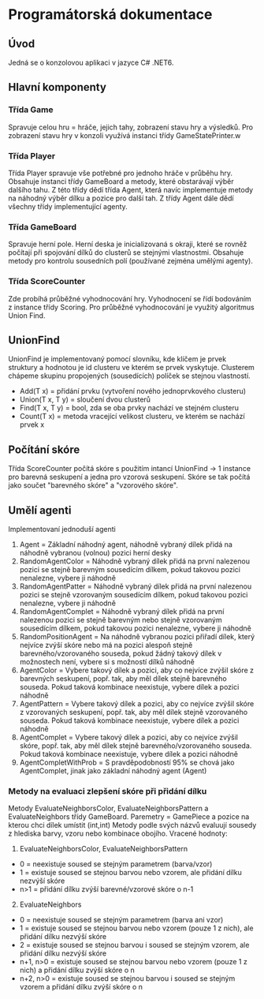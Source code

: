 # Programátorská dokumentace

## Úvod
Jedná se o konzolovou aplikaci v jazyce C# .NET6.

## Hlavní komponenty
### Třída Game
Spravuje celou hru = hráče, jejich tahy, zobrazení stavu hry a výsledků.
Pro zobrazení stavu hry v konzoli využívá instanci třídy GameStatePrinter.w

### Třída Player
Třída Player spravuje vše potřebné pro jednoho hráče v průběhu hry.
Obsahuje instanci třídy GameBoard a metody, které obstarávají výběr dalšího tahu.
Z této třídy dědí třída Agent, která navíc implementuje metody na náhodný výběr dílku a pozice pro další tah.
Z třídy Agent dále dědí všechny třídy implementující agenty.

### Třída GameBoard
Spravuje herní pole. Herní deska je inicializovaná s okraji, které se rovněž počítají při spojování dílků do clusterů se stejnými vlastnostmi.
Obsahuje metody pro kontrolu sousedních polí (používané zejména umělými agenty).

### Třída ScoreCounter
Zde probíhá průběžné vyhodnocování hry. Vyhodnocení se řídí bodováním z instance třídy Scoring.
Pro průběžné vyhodnocování je využitý algoritmus Union Find.

## UnionFind
UnionFind je implementovaný pomocí slovníku, kde klíčem je prvek struktury a hodnotou je id clusteru ve kterém se prvek vyskytuje.
Clusterem chápeme skupinu propojených (sousedících) políček se stejnou vlastností. 

* Add(T x) = přidání prvku (vytvoření nového jednoprvkového clusteru)
* Union(T x, T y) = sloučení dvou clusterů
* Find(T x, T y) = bool, zda se oba prvky nachází ve stejném clusteru
* Count(T x) = metoda vracející velikost clusteru, ve kterém se nachází prvek x

## Počítání skóre
Třída ScoreCounter počítá skóre s použitím intancí UnionFind -> 1 instance pro barevná seskupení a jedna pro vzorová seskupení.
Skóre se tak počítá jako součet "barevného skóre" a "vzorového skóre".

## Umělí agenti

Implementovaní jednoduší agenti
1. Agent = Základní náhodný agent, náhodně vybraný dílek přidá na náhodně vybranou (volnou) pozici herní desky
2. RandomAgentColor = Náhodně vybraný dílek přidá na první nalezenou pozici se stejně barevným sousedícím dílkem, pokud takovou pozici nenalezne, vybere ji náhodně
3. RandomAgentPatter = Náhodně vybraný dílek přidá na první nalezenou pozici se stejně vzorovaným sousedícím dílkem, pokud takovou pozici nenalezne, vybere ji náhodně
4. RandomAgentComplet = Náhodně vybraný dílek přidá na první nalezenou pozici se stejně barevným nebo stejně vzorovaným sousedícím dílkem, pokud takovou pozici nenalezne, vybere ji náhodně
5. RandomPositionAgent = Na náhodně vybranou pozici přiřadí dílek, který nejvíce zvýší skóre nebo má na pozici alespoň stejně barevného/vzorovaného souseda, pokud žádný takový dílek v možnostech není, vybere si s možností dílků náhodně
6. AgentColor = Vybere takový dílek a pozici, aby co nejvíce zvýšil skóre z barevných seskupení, popř. tak, aby měl dílek stejně barevného souseda. Pokud taková kombinace neexistuje, vybere dílek a pozici náhodně
7. AgentPattern = Vybere takový dílek a pozici, aby co nejvíce zvýšil skóre z vzorovaných seskupení, popř. tak, aby měl dílek stejně vzorovaného souseda. Pokud taková kombinace neexistuje, vybere dílek a pozici náhodně
8. AgentComplet = Vybere takový dílek a pozici, aby co nejvíce zvýšil skóre, popř. tak, aby měl dílek stejně barevného/vzorovaného souseda. Pokud taková kombinace neexistuje, vybere dílek a pozici náhodně
9. AgentCompletWithProb = S pravděpodobností 95% se chová jako AgentComplet, jinak jako základní náhodný agent (Agent)

### Metody na evaluaci zlepšení skóre při přidání dílku

Metody EvaluateNeighborsColor, EvaluateNeighborsPattern a EvaluateNeighbors třídy GameBoard.
Paremetry = GamePiece a pozice na kterou chci dílek umístit (int,int)
Metody podle svých názvů evaluují sousedy z hlediska barvy, vzoru nebo kombinace obojího.
Vracené hodnoty:
1. EvaluateNeighborsColor, EvaluateNeighborsPattern
* 0 = neexistuje soused se stejným parametrem (barva/vzor)
* 1 = existuje soused se stejnou barvou nebo vzorem, ale přidání dílku nezvýší skóre
* n>1 = přidání dílku zvýší barevné/vzorové skóre o n-1

2. EvaluateNeighbors
* 0 = neexistuje soused se stejným parametrem (barva ani vzor)
* 1 = existuje soused se stejnou barvou nebo vzorem (pouze 1 z nich), ale přidání dílku nezvýší skóre
* 2 = existuje soused se stejnou barvou i soused se stejným vzorem, ale přidání dílku nezvýší skóre
* n+1, n>0 = existuje soused se stejnou barvou nebo vzorem (pouze 1 z nich) a přidání dílku zvýší skóre o n
* n+2, n>0 = existuje soused se stejnou barvou i soused se stejným vzorem a přidání dílku zvýší skóre o n

